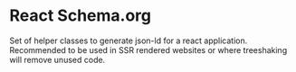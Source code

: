 # React Schema.org

Set of helper classes to generate json-ld for a react application.
Recommended to be used in SSR rendered websites or where treeshaking will remove unused code.
